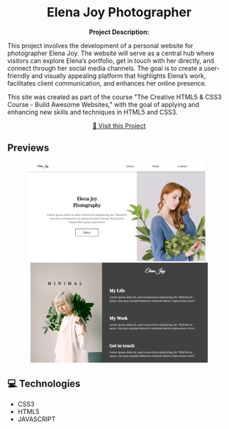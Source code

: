 <h1 align="center" style="font-weight: bold;">Elena Joy Photographer </h1>

<p align="center">
    <b>Project Description:</b>

This project involves the development of a personal website for photographer Elena Joy. The website will serve as a central hub where visitors can explore Elena’s portfolio, get in touch with her directly, and connect through her social media channels. The goal is to create a user-friendly and visually appealing platform that highlights Elena’s work, facilitates client communication, and enhances her online presence.

This site was created as part of the course "The Creative HTML5 & CSS3 Course - Build Awesome Websites," with the goal of applying and enhancing new skills and techniques in HTML5 and CSS3.

</p>

<p align="center">
     <a href="https://guithr.github.io/elena-joy/">📱 Visit this Project</a>
</p>

<h2 id="layout"> Previews</h2>

<p align="center">
    <img src="./img/./screenshot-homepage.png" style="margin: 0px 10px 0px 0px;" alt="Image Example homepage" width="400px">
    <img src="./img/./screenshot-about.png" alt="Image Example about" width="400px">
    
</p>

<h2 id="technologies">💻 Technologies</h2>

- CSS3
- HTML5
- JAVASCRIPT
